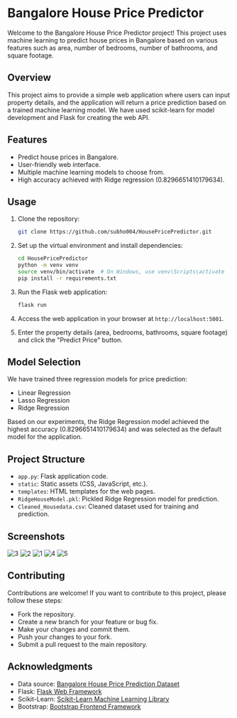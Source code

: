 # Bangalore House Price Predictor

Welcome to the Bangalore House Price Predictor project! This project uses machine learning to predict house prices in Bangalore based on various features such as area, number of bedrooms, number of bathrooms, and square footage.

## Overview

This project aims to provide a simple web application where users can input property details, and the application will return a price prediction based on a trained machine learning model. We have used scikit-learn for model development and Flask for creating the web API.

## Features

- Predict house prices in Bangalore.
- User-friendly web interface.
- Multiple machine learning models to choose from.
- High accuracy achieved with Ridge regression (0.8296651410179634).

## Usage

1. Clone the repository:

   ```bash
   git clone https://github.com/subho004/HousePricePredictor.git
    ````

2. Set up the virtual environment and install dependencies:

    ````bash
    cd HousePricePredictor
    python -m venv venv
    source venv/bin/activate  # On Windows, use venv\Scripts\activate
    pip install -r requirements.txt
    ````

3. Run the Flask web application:

    ````bash
    flask run
    ````

4. Access the web application in your browser at `http://localhost:5001`.

5. Enter the property details (area, bedrooms, bathrooms, square footage) and click the "Predict Price" button.


## Model Selection
We have trained three regression models for price prediction:

- Linear Regression
- Lasso Regression
- Ridge Regression
  
Based on our experiments, the Ridge Regression model achieved the highest accuracy (0.8296651410179634) and was selected as the default model for the application.

## Project Structure
- `app.py`: Flask application code.
- `static`: Static assets (CSS, JavaScript, etc.).
- `templates`: HTML templates for the web pages.
- `RidgeHouseModel.pkl`: Pickled Ridge Regression model for prediction.
- `Cleaned_Housedata.csv`: Cleaned dataset used for training and prediction.

## Screenshots
![3](https://github.com/subho004/HousePricePredictor/assets/91646273/a6b86bc0-5f88-46c2-9d60-4461880c4bc3)
![2](https://github.com/subho004/HousePricePredictor/assets/91646273/f12a78a3-b84d-4770-b4b7-ece017f2afed)
![1](https://github.com/subho004/HousePricePredictor/assets/91646273/66cbff2a-1f53-41f1-9cd9-3fb1f0331fb0)
![4](https://github.com/subho004/HousePricePredictor/assets/91646273/213ea89f-89ae-438a-8d34-235cc6362e95)
![5](https://github.com/subho004/HousePricePredictor/assets/91646273/8272f99d-8ef1-4b3c-8b4f-70087f156d95)


## Contributing
Contributions are welcome! If you want to contribute to this project, please follow these steps:

- Fork the repository.
- Create a new branch for your feature or bug fix.
- Make your changes and commit them.
- Push your changes to your fork.
- Submit a pull request to the main repository.

## Acknowledgments
- Data source: [Bangalore House Price Prediction Dataset]([url](https://www.kaggle.com/amitabhajoy/bengaluru-house-price-data))
- Flask: [Flask Web Framework]([url](https://flask.palletsprojects.com/))
- Scikit-Learn: [Scikit-Learn Machine Learning Library]([url](https://scikit-learn.org/stable/))
- Bootstrap: [Bootstrap Frontend Framework]([url](https://getbootstrap.com/)https://getbootstrap.com/)
